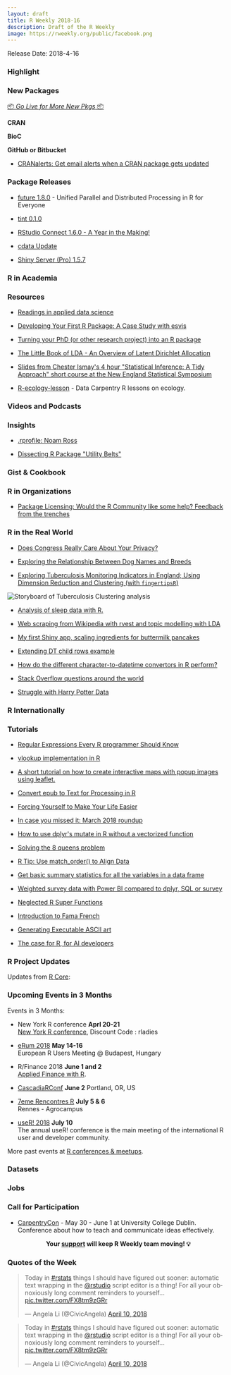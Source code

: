 ```yaml
---
layout: draft
title: R Weekly 2018-16
description: Draft of the R Weekly
image: https://rweekly.org/public/facebook.png
---
```


Release Date: 2018-4-16

###  Highlight



###  New Packages

<p class="added-hostname"><a href="https://rweekly.org/live" target="_blank" class="externalLink">📦 <i>Go Live for More New Pkgs</i> 📦</a></p>

**CRAN**



**BioC**


**GitHub or Bitbucket**

+ [CRANalerts: Get email alerts when a CRAN package gets updated](https://deanattali.com/blog/cranalerts/)


### Package Releases

+ [future 1.8.0](https://www.jottr.org/2018/04/12/future-results/) - Unified Parallel and Distributed Processing in R for Everyone

+ [tint 0.1.0](http://dirk.eddelbuettel.com/blog/2018/04/08#tint_0.1.0)

+ [RStudio Connect 1.6.0  -  A Year in the Making!](https://blog.rstudio.com/2018/04/12/rstudio-connect-1-6-0-a-year-in-the-making/)

+ [cdata Update](http://www.win-vector.com/blog/2018/04/cdata-update/)

+ [Shiny Server (Pro) 1.5.7](https://blog.rstudio.com/2018/04/11/shiny-server-pro-1-5-7/)

###  R in Academia


###  Resources

+ [Readings in applied data science](https://github.com/hadley/stats337)

+ [Developing Your First R Package: A Case Study with esvis](http://www.dandersondata.com/talks/eugene_rug/)

+ [Turning your PhD (or other research project) into an R package](https://htmlpreview.github.io/?https://raw.githubusercontent.com/r-oxford/r-oxford.github.io/master/slides/2018_04_PhD_to_package.html)

+ [The Little Book of LDA - An Overview of Latent Dirichlet Allocation](https://ldabook.com/)

+ [Slides from Chester Ismay's 4 hour "Statistical Inference:  A Tidy Approach" short course at the New England Statistical Symposium](https://ismayc.github.io/talks/ness-infer/slide_deck.html)

+ [R-ecology-lesson](https://github.com/datacarpentry/R-ecology-lesson) - Data Carpentry R lessons on ecology.

###  Videos and Podcasts




### Insights

+ [.rprofile: Noam Ross](https://ropensci.org/blog/2018/04/13/rprofile-noam-ross/)

+ [Dissecting R Package "Utility Belts"](https://rud.is/b/2018/04/08/dissecting-r-package-utility-belts/)


### Gist & Cookbook




###  R in Organizations

+ [Package Licensing: Would the R Community like some help? Feedback from the trenches](https://www.r-consortium.org/blog/2018/04/12/package-licensing-would-the-r-community-like-some-help-feedback-from-the-trenches)


### R in the Real World

+ [Does Congress Really Care About Your Privacy?](https://rud.is/b/2018/04/13/does-congress-really-care-about-your-privacy/)

+ [Exploring the Relationship Between Dog Names and Breeds](http://kaylinwalker.com/dog-names-tfidf/)

+ [Exploring Tuberculosis Monitoring Indicators in England; Using Dimension Reduction and Clustering (with `fingertipsR`)](https://www.samabbott.co.uk/post/cluster-england-tb/)

![Storyboard of Tuberculosis Clustering analysis](https://raw.githubusercontent.com/seabbs/seabbs.github.io/sources/static/img/fingertips/storyboard-fingertips-tb-clust.png)


+ [Analysis of sleep data with R.](http://www.seanlnguyen.com/post/analyzing-sleep-data-with-r/https://)

+ [Web scraping from Wikipedia with rvest and topic modelling  with LDA](http://annamarbut.blogspot.com/2018/04/scraping-wikipedia-and-topic-modelling.html)

+ [My first Shiny app, scaling ingredients for buttermilk pancakes](https://snewns92.shinyapps.io/BestButtermilkPancakes/)

+ [Extending DT child rows example](http://www.reigo.eu/2018/04/extending-dt-child-row-example/)

+ [How do the different character-to-datetime convertors in R perform?](http://rsangole.netlify.com/post/performance-benchmarking-for-date-time-conversions/)

+ [Stack Overflow questions around the world](https://juliasilge.com/blog/stack-questions-cities/)

+ [Struggle with Harry Potter Data](http://www.questionflow.org/2018/04/09/struggle-with-harry-potter-data/)


### R Internationally



###  Tutorials

+ [Regular Expressions Every R programmer Should Know](https://blog.jumpingrivers.com/posts/2018/top_regular_expressions_r_stringr/)

+ [vlookup implementation in R](https://www.daeconomist.com/post/2018-04-08-an-r-vlookup-not-so-silly-idea/)

+ [A short tutorial on how to create interactive maps with popup images using leaflet. ](https://peerchristensen.netlify.com/post/mapping-street-art-with-leaflet-and-r/)

+ [Convert epub to Text for Processing in R](https://rud.is/b/2018/04/12/convert-epub-to-text-for-processing-in-r/)

+ [Forcing Yourself to Make Your Life Easier](https://ropensci.org/blog/2018/04/12/ijtiff/)




+ [In case you missed it: March  2018 roundup](http://blog.revolutionanalytics.com/2018/04/in-case-you-missed-it-march-2018-roundup.html)

+ [How to use dplyr's mutate in R without a vectorized function](https://deanattali.com/blog/mutate-non-vectorized/)

+ [Solving the 8 queens problem](https://coolbutuseless.bitbucket.io/2018/04/10/solving-the-8-queens-problem/)

+ [R Tip: Use match_order() to Align Data](http://www.win-vector.com/blog/2018/04/r-tip-use-match_order-to-align-data/)

+ [Get basic summary statistics for all the variables in a data frame](http://www.brodrigues.co/blog/2018-04-10-brotools_describe/)

+ [Weighted survey data with Power BI compared to dplyr, SQL or survey](https://freerangestats.info/blog/2018/04/11/weighted-survey-data-with-power-bi)

+ [Neglected R Super Functions](http://www.win-vector.com/blog/2018/04/neglected-r-super-functions/)

+ [Introduction to Fama French](https://rviews.rstudio.com/2018/04/11/introduction-to-fama-french/)

+ [Generating Executable ASCII art](https://coolbutuseless.bitbucket.io/2018/04/12/generating-executable-ascii-art/)

+ [The case for R, for AI developers](http://blog.revolutionanalytics.com/2018/04/the-case-for-r-for-ai-developers.html)

<!--<div class="post-more-begin"></div><div class="post-more-end"></div>-->

###  R Project Updates

Updates from [R Core](http://developer.r-project.org/blosxom.cgi/R-devel/NEWS):


###  Upcoming Events in 3 Months

Events in 3 Months:

+ New York R conference **Aprl 20-21** <br />
[New York R conference](https://www.rstats.nyc/), Discount Code : rladies

+ [eRum 2018](http://2018.erum.io) **May 14-16** <br />
European R Users Meeting @ Budapest, Hungary

+ R/Finance 2018 **June 1 and 2** <br />
[Applied Finance with R](http://www.rinfinance.com).

+ [CascadiaRConf](https://cascadiarconf.com/) **June 2**
Portland, OR, US

+ [7eme Rencontres R](https://r2018-rennes.sciencesconf.org/)  **July 5 & 6** <br />
Rennes - Agrocampus

+ [useR! 2018](https://user2018.r-project.org/) **July 10** <br />
The annual useR! conference is the main meeting of the international R user and developer community.

<!--

+ [LatinR 2018](http://latin-r.com/) **Sept 4-5** <br />
Buenos Aires, Argentina.

-->

More past events at [R conferences & meetups](https://conf.rweekly.org).

### Datasets




### Jobs




###  Call for Participation

+ [CarpentryCon](http://www.carpentrycon.org/) -
May 30 - June 1 at University College Dublin. Conference about how to teach and communicate ideas effectively.

<p class="hide-support added-hostname support-rweekly" style="text-align: center;font-weight: bold;">Your <a class="non-visited externalLink" href="https://www.patreon.com/rweekly" onclick="pas(this)">support</a> will keep R Weekly team moving! 💡</p>

###  Quotes of the Week

<blockquote class="twitter-tweet" data-lang="en"><p lang="en" dir="ltr">Today in <a href="https://twitter.com/hashtag/rstats?src=hash&amp;ref_src=twsrc%5Etfw">#rstats</a> things I should have figured out sooner: automatic text wrapping in the <a href="https://twitter.com/rstudio?ref_src=twsrc%5Etfw">@rstudio</a> script editor is a thing! For all your obnoxiously long comment reminders to yourself... <a href="https://t.co/FX8tm9zGRr">pic.twitter.com/FX8tm9zGRr</a></p>&mdash; Angela Li (@CivicAngela) <a href="https://twitter.com/CivicAngela/status/983759892887625730?ref_src=twsrc%5Etfw">April 10, 2018</a></blockquote>

<blockquote class="twitter-tweet" data-lang="en"><p lang="en" dir="ltr">Today in <a href="https://twitter.com/hashtag/rstats?src=hash&amp;ref_src=twsrc%5Etfw">#rstats</a> things I should have figured out sooner: automatic text wrapping in the <a href="https://twitter.com/rstudio?ref_src=twsrc%5Etfw">@rstudio</a> script editor is a thing! For all your obnoxiously long comment reminders to yourself... <a href="https://t.co/FX8tm9zGRr">pic.twitter.com/FX8tm9zGRr</a></p>&mdash; Angela Li (@CivicAngela) <a href="https://twitter.com/CivicAngela/status/983759892887625730?ref_src=twsrc%5Etfw">April 10, 2018</a></blockquote>


